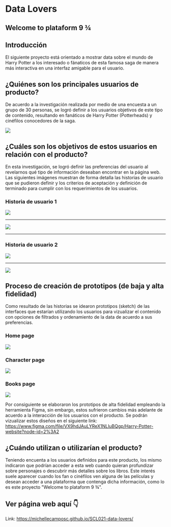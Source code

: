 # Data Lovers

## Welcome to plataform 9 ¾

## Introducción

El siguiente proyecto está orientado a mostrar data sobre el mundo de Harry Potter a los interesado o fánaticos de esta famosa saga de manera más interactiva en una interfaz amigable para el usuario.

## ¿Quiénes son los principales usuarios de producto?

De acuerdo a la investigación realizada por medio de una encuesta a un grupo de 30 personas, se logró definir a los usuarios objetivos de este tipo de contenido, resultando en fanáticos de Harry Potter (Potterheads) y cinéfilos conocedores de la saga.

<img src= "./src/images/readme/encuesta1.jpg">

## ¿Cuáles son los objetivos de estos usuarios en relación con el producto?

En esta investigación, se logró definir las preferencias del usuario al revelarnos qué tipo de información deseaban encontrar en la página web. Las siguientes imágenes muestran de forma detalla las historias de usuario que se pudieron definir y los criterios de aceptación y definición de terminado para cumplir con los requerimientos de los usuarios.

### Historia de usuario 1

<img src= "./src/images/readme/hu1.jpg">

---

<img src= "./src/images/readme/criteriosHU1.jpg">

---

### Historia de usuario 2

<img src= "./src/images/readme/hu2.jpg">

---

<img src= "./src/images/readme/criteriosHU2.jpg">

## Proceso de creación de prototipos (de baja y alta fidelidad)

Como resultado de las historias se idearon prototipos (sketch) de las interfaces que estarían utilizando los usuarios para vizualizar el contenido con opciones de filtrados y ordenamiento de la data de acuerdo a sus preferencias.

### Home page

<img src= "./src/images/readme/homepage.jpg">

### Character page

<img src= "./src/images/readme/characterspage.jpg">

### Books page

<img src= "./src/images/readme/bookspage.jpg">

Por consiguiente se elaboraron los prototipos de alta fidelidad empleando la herramienta Figma, sin embargo, estos sufrieron cambios más adelante de acuerdo a la interacción de los usuarios con el producto. Se podrán vizualizar estos diseños en el siguiente link: https://www.figma.com/file/VX9hdJAuLYReX1NLluBQgp/Harry-Potter-website?node-id=2%3A2

## ¿Cuándo utilizan o utilizarían el producto?

Teniendo encuenta a los usuarios definidos para este producto, los mismo indicaron que podrían acceder a esta web cuando quieran profundizar sobre personajes o descubrir más detalles sobre los libros. Este interés suele aparecer cuando los fan o cinéfilos ven alguna de las películas y desean acceder a una plataforma que contenga dicha información, como lo es este proyecto "Welcome to plataform 9 ¾".

## Ver página web aquí 👇

Link:  https://michellecamposc.github.io/SCL021-data-lovers/
